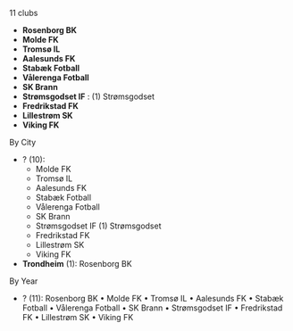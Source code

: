 11 clubs

- **Rosenborg BK**
- **Molde FK**
- **Tromsø IL**
- **Aalesunds FK**
- **Stabæk Fotball**
- **Vålerenga Fotball**
- **SK Brann**
- **Strømsgodset IF** : (1) Strømsgodset
- **Fredrikstad FK**
- **Lillestrøm SK**
- **Viking FK**




By City

- ? (10): 
  - Molde FK 
  - Tromsø IL 
  - Aalesunds FK 
  - Stabæk Fotball 
  - Vålerenga Fotball 
  - SK Brann 
  - Strømsgodset IF  (1) Strømsgodset
  - Fredrikstad FK 
  - Lillestrøm SK 
  - Viking FK 
- **Trondheim** (1): Rosenborg BK 




By Year

- ? (11):   Rosenborg BK • Molde FK • Tromsø IL • Aalesunds FK • Stabæk Fotball • Vålerenga Fotball • SK Brann • Strømsgodset IF • Fredrikstad FK • Lillestrøm SK • Viking FK



